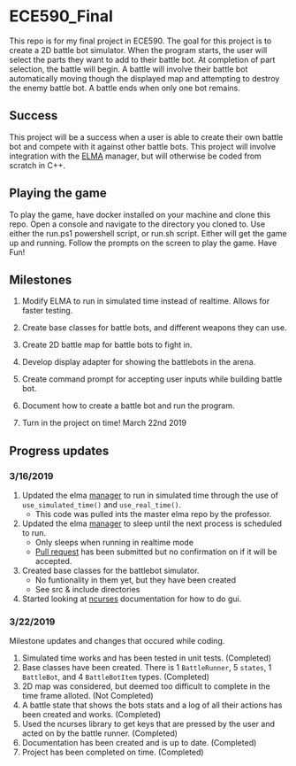 # ECE590_Final

This repo is for my final project in ECE590. The goal for this project is to create a 2D battle bot simulator. When the program starts, the user will select the parts they want to add to their battle bot. At completion of part selection, the battle will begin. A battle will involve their battle bot automatically moving though the displayed map and attempting to destroy the enemy battle bot. A battle ends when only one bot remains.

## Success

This project will be a success when a user is able to create their own battle bot and compete with it against other battle bots. This project will involve integration with the [ELMA](https://github.com/klavinslab/elma) manager, but will otherwise be coded from scratch in C++.

## Playing the game

To play the game, have docker installed on your machine and clone this repo. Open a console and navigate to the directory you cloned to. Use either the run.ps1 powershell script, or run.sh script. Either will get the game up and running. Follow the prompts on the screen to play the game. Have Fun!

## Milestones

1. Modify ELMA to run in simulated time instead of realtime. Allows for faster testing.

1. Create base classes for battle bots, and different weapons they can use.

1. Create 2D battle map for battle bots to fight in.

1. Develop display adapter for showing the battlebots in the arena.

1. Create command prompt for accepting user inputs while building battle bot.

1. Document how to create a battle bot and run the program.

1. Turn in the project on time! March 22nd 2019

## Progress updates

### 3/16/2019

1. Updated the elma [manager](elma/src/manager.cc) to run in simulated time through the use of `use_simulated_time()` and `use_real_time()`.
    * This code was pulled ints the master elma repo by the professor.
1. Updated the elma [manager](elma/src/manager.cc) to sleep until the next process is scheduled to run.
    * Only sleeps when running in realtime mode
    * [Pull request](https://github.com/klavinslab/elma/pull/6) has been submitted but no confirmation on if it will be accepted.
1. Created base classes for the battlebot simulator.
    * No funtionality in them yet, but they have been created
    * See src & include directories
1. Started looking at [ncurses](https://invisible-island.net/ncurses/man/ncurses.3x.html) documentation for how to do gui.

### 3/22/2019

Milestone updates and changes that occured while coding.

1. Simulated time works and has been tested in unit tests. (Completed)
1. Base classes have been created. There is 1 `BattleRunner`, 5 `states`, 1 `BattleBot`, and 4 `BattleBotItem` types. (Completed)
1. 2D map was considered, but deemed too difficult to complete in the time frame alloted. (Not Completed)
1. A battle state that shows the bots stats and a log of all their actions has been created and works. (Completed)
1. Used the ncurses library to get keys that are pressed by the user and acted on by the battle runner. (Completed)
1. Documentation has been created and is up to date. (Completed)
1. Project has been completed on time. (Completed)